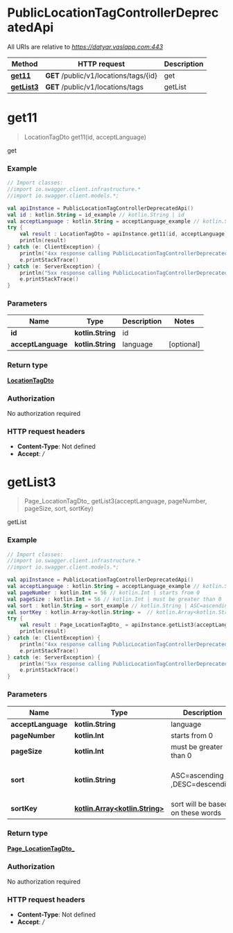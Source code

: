 # PublicLocationTagControllerDeprecatedApi

All URIs are relative to *https://datyar.vaslapp.com:443*

Method | HTTP request | Description
------------- | ------------- | -------------
[**get11**](PublicLocationTagControllerDeprecatedApi.md#get11) | **GET** /public/v1/locations/tags/{id} | get
[**getList3**](PublicLocationTagControllerDeprecatedApi.md#getList3) | **GET** /public/v1/locations/tags | getList

<a name="get11"></a>
# **get11**
> LocationTagDto get11(id, acceptLanguage)

get

### Example
```kotlin
// Import classes:
//import io.swagger.client.infrastructure.*
//import io.swagger.client.models.*;

val apiInstance = PublicLocationTagControllerDeprecatedApi()
val id : kotlin.String = id_example // kotlin.String | id
val acceptLanguage : kotlin.String = acceptLanguage_example // kotlin.String | language
try {
    val result : LocationTagDto = apiInstance.get11(id, acceptLanguage)
    println(result)
} catch (e: ClientException) {
    println("4xx response calling PublicLocationTagControllerDeprecatedApi#get11")
    e.printStackTrace()
} catch (e: ServerException) {
    println("5xx response calling PublicLocationTagControllerDeprecatedApi#get11")
    e.printStackTrace()
}
```

### Parameters

Name | Type | Description  | Notes
------------- | ------------- | ------------- | -------------
 **id** | **kotlin.String**| id |
 **acceptLanguage** | **kotlin.String**| language | [optional]

### Return type

[**LocationTagDto**](LocationTagDto.md)

### Authorization

No authorization required

### HTTP request headers

 - **Content-Type**: Not defined
 - **Accept**: */*

<a name="getList3"></a>
# **getList3**
> Page_LocationTagDto_ getList3(acceptLanguage, pageNumber, pageSize, sort, sortKey)

getList

### Example
```kotlin
// Import classes:
//import io.swagger.client.infrastructure.*
//import io.swagger.client.models.*;

val apiInstance = PublicLocationTagControllerDeprecatedApi()
val acceptLanguage : kotlin.String = acceptLanguage_example // kotlin.String | language
val pageNumber : kotlin.Int = 56 // kotlin.Int | starts from 0
val pageSize : kotlin.Int = 56 // kotlin.Int | must be greater than 0
val sort : kotlin.String = sort_example // kotlin.String | ASC=ascending ,DESC=descending
val sortKey : kotlin.Array<kotlin.String> =  // kotlin.Array<kotlin.String> | sort will be based on these words
try {
    val result : Page_LocationTagDto_ = apiInstance.getList3(acceptLanguage, pageNumber, pageSize, sort, sortKey)
    println(result)
} catch (e: ClientException) {
    println("4xx response calling PublicLocationTagControllerDeprecatedApi#getList3")
    e.printStackTrace()
} catch (e: ServerException) {
    println("5xx response calling PublicLocationTagControllerDeprecatedApi#getList3")
    e.printStackTrace()
}
```

### Parameters

Name | Type | Description  | Notes
------------- | ------------- | ------------- | -------------
 **acceptLanguage** | **kotlin.String**| language | [optional]
 **pageNumber** | **kotlin.Int**| starts from 0 | [optional]
 **pageSize** | **kotlin.Int**| must be greater than 0 | [optional]
 **sort** | **kotlin.String**| ASC&#x3D;ascending ,DESC&#x3D;descending | [optional] [enum: ASC, DESC]
 **sortKey** | [**kotlin.Array&lt;kotlin.String&gt;**](kotlin.String.md)| sort will be based on these words | [optional]

### Return type

[**Page_LocationTagDto_**](Page_LocationTagDto_.md)

### Authorization

No authorization required

### HTTP request headers

 - **Content-Type**: Not defined
 - **Accept**: */*

